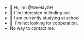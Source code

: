 - 👋 Hi, I'm @WeeklyGH
- 👀 I 'm interested in finding out
- 🌱 I am currently studying at school
- 💞 ️ I'm not looking for cooperation.
- No way to contact me.
